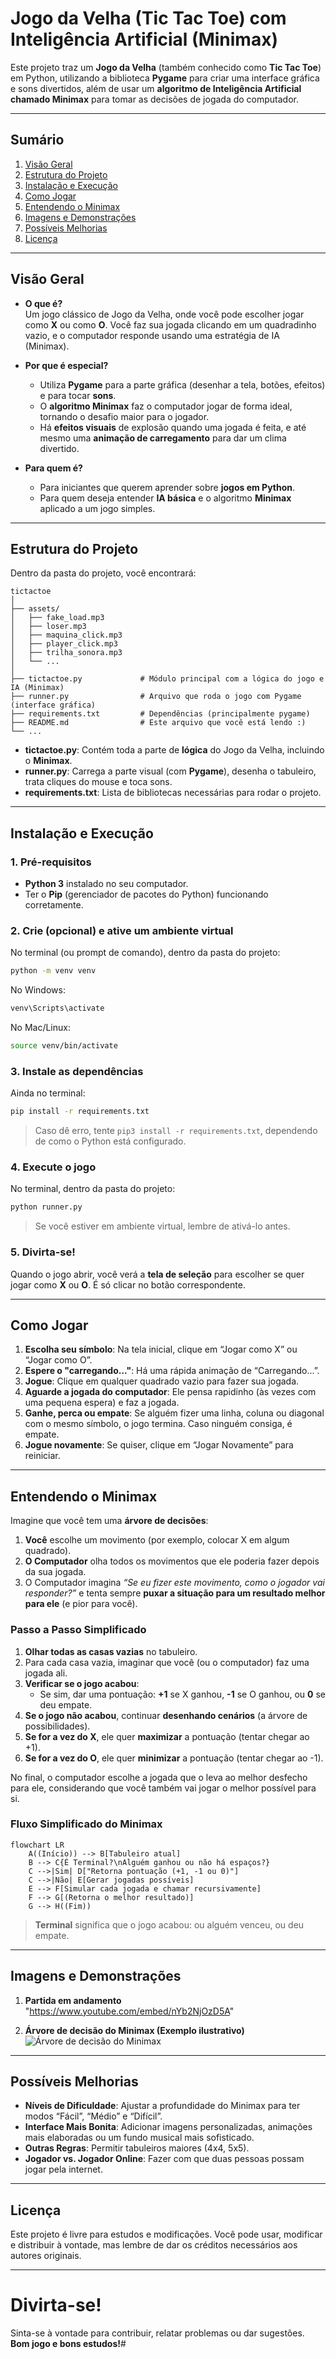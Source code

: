 # Jogo da Velha (Tic Tac Toe) com Inteligência Artificial (Minimax)

Este projeto traz um **Jogo da Velha** (também conhecido como **Tic Tac Toe**) em Python, utilizando a biblioteca **Pygame** para criar uma interface gráfica e sons divertidos, além de usar um **algoritmo de Inteligência Artificial chamado Minimax** para tomar as decisões de jogada do computador.

---

## Sumário

1. [Visão Geral](#visão-geral)  
2. [Estrutura do Projeto](#estrutura-do-projeto)  
3. [Instalação e Execução](#instalação-e-execução)  
4. [Como Jogar](#como-jogar)  
5. [Entendendo o Minimax](#entendendo-o-minimax)  
6. [Imagens e Demonstrações](#imagens-e-demonstrações)  
7. [Possíveis Melhorias](#possíveis-melhorias)  
8. [Licença](#licença)

---

## Visão Geral

- **O que é?**  
  Um jogo clássico de Jogo da Velha, onde você pode escolher jogar como **X** ou como **O**. Você faz sua jogada clicando em um quadradinho vazio, e o computador responde usando uma estratégia de IA (Minimax).

- **Por que é especial?**  
  - Utiliza **Pygame** para a parte gráfica (desenhar a tela, botões, efeitos) e para tocar **sons**.  
  - O **algoritmo Minimax** faz o computador jogar de forma ideal, tornando o desafio maior para o jogador.  
  - Há **efeitos visuais** de explosão quando uma jogada é feita, e até mesmo uma **animação de carregamento** para dar um clima divertido.

- **Para quem é?**  
  - Para iniciantes que querem aprender sobre **jogos em Python**.  
  - Para quem deseja entender **IA básica** e o algoritmo **Minimax** aplicado a um jogo simples. 

---

## Estrutura do Projeto

Dentro da pasta do projeto, você encontrará:

```
tictactoe
│
├── assets/
│   ├── fake_load.mp3
│   ├── loser.mp3
│   ├── maquina_click.mp3
│   ├── player_click.mp3
│   ├── trilha_sonora.mp3
│   └── ...
│
├── tictactoe.py             # Módulo principal com a lógica do jogo e IA (Minimax)
├── runner.py                # Arquivo que roda o jogo com Pygame (interface gráfica)
├── requirements.txt         # Dependências (principalmente pygame)
├── README.md                # Este arquivo que você está lendo :)
└── ...
```

- **tictactoe.py**: Contém toda a parte de **lógica** do Jogo da Velha, incluindo o **Minimax**.  
- **runner.py**: Carrega a parte visual (com **Pygame**), desenha o tabuleiro, trata cliques do mouse e toca sons.  
- **requirements.txt**: Lista de bibliotecas necessárias para rodar o projeto.

---

## Instalação e Execução

### 1. Pré-requisitos

- **Python 3** instalado no seu computador.  
- Ter o **Pip** (gerenciador de pacotes do Python) funcionando corretamente.

### 2. Crie (opcional) e ative um ambiente virtual

No terminal (ou prompt de comando), dentro da pasta do projeto:

```bash
python -m venv venv
```

No Windows:
```bash
venv\Scripts\activate
```

No Mac/Linux:
```bash
source venv/bin/activate
```

### 3. Instale as dependências

Ainda no terminal:

```bash
pip install -r requirements.txt
```

> Caso dê erro, tente `pip3 install -r requirements.txt`, dependendo de como o Python está configurado.

### 4. Execute o jogo

No terminal, dentro da pasta do projeto:

```bash
python runner.py
```

> Se você estiver em ambiente virtual, lembre de ativá-lo antes.

### 5. Divirta-se!

Quando o jogo abrir, você verá a **tela de seleção** para escolher se quer jogar como **X** ou **O**. É só clicar no botão correspondente.

---

## Como Jogar

1. **Escolha seu símbolo**: Na tela inicial, clique em “Jogar como X” ou “Jogar como O”.  
2. **Espere o "carregando..."**: Há uma rápida animação de “Carregando...”.  
3. **Jogue**: Clique em qualquer quadrado vazio para fazer sua jogada.  
4. **Aguarde a jogada do computador**: Ele pensa rapidinho (às vezes com uma pequena espera) e faz a jogada.  
5. **Ganhe, perca ou empate**: Se alguém fizer uma linha, coluna ou diagonal com o mesmo símbolo, o jogo termina. Caso ninguém consiga, é empate.  
6. **Jogue novamente**: Se quiser, clique em “Jogar Novamente” para reiniciar.

---

## Entendendo o Minimax

Imagine que você tem uma **árvore de decisões**:

1. **Você** escolhe um movimento (por exemplo, colocar X em algum quadrado).  
2. **O Computador** olha todos os movimentos que ele poderia fazer depois da sua jogada.  
3. O Computador imagina *“Se eu fizer este movimento, como o jogador vai responder?”* e tenta sempre **puxar a situação para um resultado melhor para ele** (e pior para você).

### Passo a Passo Simplificado

1. **Olhar todas as casas vazias** no tabuleiro.  
2. Para cada casa vazia, imaginar que você (ou o computador) faz uma jogada ali.  
3. **Verificar se o jogo acabou**:  
   - Se sim, dar uma pontuação: **+1** se X ganhou, **-1** se O ganhou, ou **0** se deu empate.  
4. **Se o jogo não acabou**, continuar **desenhando cenários** (a árvore de possibilidades).  
5. **Se for a vez do X**, ele quer **maximizar** a pontuação (tentar chegar ao +1).  
6. **Se for a vez do O**, ele quer **minimizar** a pontuação (tentar chegar ao -1).

No final, o computador escolhe a jogada que o leva ao melhor desfecho para ele, considerando que você também vai jogar o melhor possível para si.

### Fluxo Simplificado do Minimax


```mermaid
flowchart LR
    A((Início)) --> B[Tabuleiro atual]
    B --> C{É Terminal?\nAlguém ganhou ou não há espaços?}
    C -->|Sim| D["Retorna pontuação (+1, -1 ou 0)"]
    C -->|Não| E[Gerar jogadas possíveis]
    E --> F[Simular cada jogada e chamar recursivamente]
    F --> G[(Retorna o melhor resultado)]
    G --> H((Fim))
```
> **Terminal** significa que o jogo acabou: ou alguém venceu, ou deu empate.

---

## Imagens e Demonstrações

1. **Partida em andamento**  
    "https://www.youtube.com/embed/nYb2NjOzD5A"



2. **Árvore de decisão do Minimax (Exemplo ilustrativo)**  
   ![Árvore de decisão do Minimax](image-4.png)

---

## Possíveis Melhorias

- **Níveis de Dificuldade**: Ajustar a profundidade do Minimax para ter modos “Fácil”, “Médio” e “Difícil”.  
- **Interface Mais Bonita**: Adicionar imagens personalizadas, animações mais elaboradas ou um fundo musical mais sofisticado.  
- **Outras Regras**: Permitir tabuleiros maiores (4x4, 5x5).  
- **Jogador vs. Jogador Online**: Fazer com que duas pessoas possam jogar pela internet.

---

## Licença

Este projeto é livre para estudos e modificações. Você pode usar, modificar e distribuir à vontade, mas lembre de dar os créditos necessários aos autores originais.

---

# Divirta-se!
Sinta-se à vontade para contribuir, relatar problemas ou dar sugestões.  
**Bom jogo e bons estudos!**#

